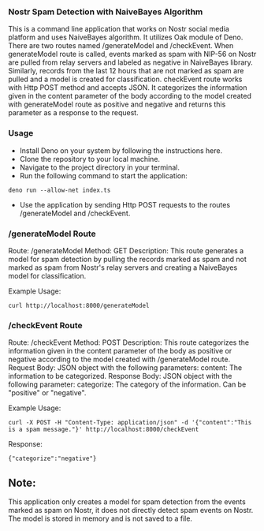 ### Nostr Spam Detection with NaiveBayes Algorithm ###

This is a command line application that works on Nostr social media platform and uses NaiveBayes algorithm. It utilizes Oak module of Deno. There are two routes named /generateModel and /checkEvent. When generateModel route is called, events marked as spam with NIP-56 on Nostr are pulled from relay servers and labeled as negative in NaiveBayes library. Similarly, records from the last 12 hours that are not marked as spam are pulled and a model is created for classification. checkEvent route works with Http POST method and accepts JSON. It categorizes the information given in the content parameter of the body according to the model created with generateModel route as positive and negative and returns this parameter as a response to the request.

### Usage

- Install Deno on your system by following the instructions here.
- Clone the repository to your local machine.
- Navigate to the project directory in your terminal.
- Run the following command to start the application:

```
deno run --allow-net index.ts
```

- Use the application by sending Http POST requests to the routes /generateModel and /checkEvent.

### /generateModel Route

Route: /generateModel
Method: GET
Description: This route generates a model for spam detection by pulling the records marked as spam and not marked as spam from Nostr's relay servers and creating a NaiveBayes model for classification.

Example Usage:

```
curl http://localhost:8000/generateModel
```

### /checkEvent Route

Route: /checkEvent
Method: POST
Description: This route categorizes the information given in the content parameter of the body as positive or negative according to the model created with /generateModel route.
Request Body: JSON object with the following parameters:
content: The information to be categorized.
Response Body: JSON object with the following parameter:
categorize: The category of the information. Can be "positive" or "negative".

Example Usage:

```
curl -X POST -H "Content-Type: application/json" -d '{"content":"This is a spam message."}' http://localhost:8000/checkEvent
```

Response:

```
{"categorize":"negative"}
```

## Note:

This application only creates a model for spam detection from the events marked as spam on Nostr, it does not directly detect spam events on Nostr. The model is stored in memory and is not saved to a file.
